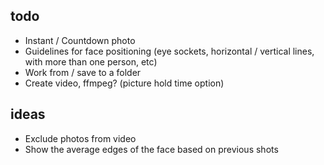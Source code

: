 ## todo
- Instant / Countdown photo
- Guidelines for face positioning (eye sockets, horizontal / vertical lines, with more than one person, etc)
- Work from / save to a folder
- Create video, ffmpeg? (picture hold time option)

## ideas
- Exclude photos from video
- Show the average edges of the face based on previous shots
